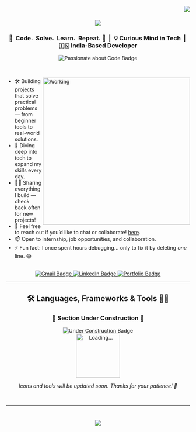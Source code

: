<!-- Visitor Badge -->
<img align="right" src="https://visitor-badge.laobi.icu/badge?page_id=SekharUppuluri.SekharUppuluri" />

<!-- Animated Typing Header with Orange Color -->
<h1 align="center">
  <img src="https://readme-typing-svg.herokuapp.com/?font=Righteous&size=35&center=true&vCenter=true&width=750&height=70&duration=4000&color=FF5733&lines=Hi+There!+👋;+I'm+Sekhar+Uppuluri!;+Aspiring+Developer+from+India+;+Welcome+to+My+GitHub+Profile!" />
</h1>

<!-- Static Tagline -->
<h3 align="center">
🎯&nbsp; Code.&nbsp; Solve.&nbsp; Learn.&nbsp; Repeat. 🔁 &nbsp;|&nbsp; 💡 Curious Mind in Tech &nbsp;|&nbsp; 🇮🇳 India-Based Developer
</h3>

<!-- Badge -->
<p align="center">
  <img src="https://img.shields.io/badge/Passionate%20about-Code-FF5733?style=for-the-badge&logo=visualstudio&logoColor=white" alt="Passionate about Code Badge"/>
</p>

<br/>

<div>
  <img align="right" alt="Working" width="403" src="https://user-images.githubusercontent.com/55389276/140866485-8fb1c876-9a8f-4d6a-98dc-08c4981eaf70.gif">
    <!-- 
      <p align="left">
        <a href="https://twitter.com/gvfghk" target="blank">
          <img src="https://img.shields.io/twitter/follow/gvfghk?logo=twitter&style=for-the-badge" alt="twitter" />
        </a>
      </p>
  -->

- 🛠️ Building projects that solve practical problems — from beginner tools to real-world solutions.  
- 🌱 Diving deep into tech to expand my skills every day.  
- 👨‍💻 Sharing everything I build — check back often for new projects!  
- 💬 Feel free to reach out if you’d like to chat or collaborate! [here](https://github.com/SekharUppuluri/SekharUppuluri/issues).  
- 📫 Open to internship, job opportunities, and collaboration.  
- ⚡ Fun fact: I once spent hours debugging... only to fix it by deleting *one* line. 😅
  


</div>

<br/>

<!-- Contact Buttons -->
<div align="center"> 
  <a href="mailto:sekharuppuluri3@gmail.com">
    <img src="https://img.shields.io/badge/Gmail-333333?style=for-the-badge&logo=gmail&logoColor=red" alt="Gmail Badge" />
  </a>
  <a href="https://www.linkedin.com/in/chandrasekharuppuluri/" target="_blank" rel="noopener noreferrer">
    <img src="https://img.shields.io/badge/LinkedIn-0077B5?style=for-the-badge&logo=linkedin&logoColor=white" alt="LinkedIn Badge" />
  </a>
  <a href="https://comingsoon.github.io" target="_blank" rel="noopener noreferrer">
     <img src="https://img.shields.io/badge/Portfolio-FF5722?style=for-the-badge&logo=todoist&logoColor=white" alt="Portfolio Badge" /> 
  </a>
</div>

<hr/>

<!-- Tools Section -->
<h2 align="center">🛠️ Languages, Frameworks & Tools 🧑‍🏭</h2>

<div align="center">

<h3>🚧 Section Under Construction 🚧</h3>

<img src="https://img.shields.io/badge/status-under--construction-FF5733?style=for-the-badge&logo=clock&logoColor=white" alt="Under Construction Badge" />

<br/>

<img src="https://media.giphy.com/media/xTkcEQACH24SMPxIQg/giphy.gif" alt="Loading..." width="120" />

<br/>

<em>Icons and tools will be updated soon. Thanks for your patience! 🙏</em>

<!-- Future icons can go here -->
<!--
<img src="./Icons/python-icon.png" alt="Python" width="50" height="50" />
-->
<!--
   <img src="./Icons/python-icon.png" alt="Python" width="50" height="50" />&nbsp;&nbsp;
    <img src="./Icons/visual-studio-code-icon.png" alt="VS Code" width="50" height="50" />&nbsp;&nbsp;
    <img src="./Icons/mysql-icon.png" alt="MySQL" width="50" height="50" />&nbsp;&nbsp;
    <img src="./Icons/postgresql-icon.png" alt="postgresql" width="50" height="50" />&nbsp;&nbsp;
    <img src="./Icons/power-bi-icon.png" alt="Power BI" width="50" height="50" />&nbsp;&nbsp;
    <img src="./Icons/microsoft-excel-icon.png" alt="Excel" width="50" height="50" />&nbsp;&nbsp;
    <img src="./Icons/tableau-icon.png" alt="Tableau" width="50" height="50" />
-->
</div>

<br/>
<hr/>

<!-- Footer Message -->
<div align="center">
  <h1>
    <img src="https://readme-typing-svg.herokuapp.com/?font=Righteous&size=35&center=true&vCenter=true&width=800&height=70&duration=4000&color=FF5733&lines=Thank+You+for+visiting+my+GitHub+Profile!+🎉;+Looking+forward+to+potential+collaborations!+🤝;+Have+a+great+day!+😊" />
  </h1>
</div>
